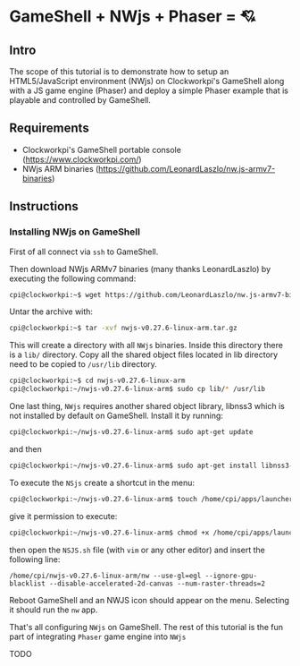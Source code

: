 # GameShell + NWjs + Phaser = :cupid:

## Intro

The scope of this tutorial is to demonstrate how to setup an HTML5/JavaScript environment (NWjs) on Clockworkpi's GameShell along with a JS game engine (Phaser) and deploy a simple Phaser example that is playable and controlled by GameShell.

## Requirements
* Clockworkpi's GameShell portable console (https://www.clockworkpi.com/)
* NWjs ARM binaries (https://github.com/LeonardLaszlo/nw.js-armv7-binaries)

## Instructions

### Installing NWjs on GameShell

First of all connect via `ssh` to GameShell. 

Then download NWjs ARMv7 binaries (many thanks LeonardLaszlo) by executing the following command: 

```bash
cpi@clockworkpi:~$ wget https://github.com/LeonardLaszlo/nw.js-armv7-binaries/releases/download/v0.27.6/nwjs-v0.27.6-linux-arm.tar.gz
```

Untar the archive with:

```bash
cpi@clockworkpi:~$ tar -xvf nwjs-v0.27.6-linux-arm.tar.gz
```

This will create a directory with all `NWjs` binaries. Inside this directory there is a `lib/` directory. Copy all the shared object files located in lib directory need to be copied to `/usr/lib` directory.


```bash
cpi@clockworkpi:~$ cd nwjs-v0.27.6-linux-arm
cpi@clockworkpi:~/nwjs-v0.27.6-linux-arm$ sudo cp lib/* /usr/lib
```

One last thing, `NWjs` requires another shared object library, libnss3 which is not installed by default on GameShell. Install it by running:

```bash
cpi@clockworkpi:~/nwjs-v0.27.6-linux-arm$ sudo apt-get update
```
and then

```bash
cpi@clockworkpi:~/nwjs-v0.27.6-linux-arm$ sudo apt-get install libnss3-dev
```

To execute the `NSjs` create a shortcut in the menu:

```bash
cpi@clockworkpi:~/nwjs-v0.27.6-linux-arm$ touch /home/cpi/apps/launcher/Menu/GameShell/NSJS.sh
```

give it permission to execute:

```bash
cpi@clockworkpi:~/nwjs-v0.27.6-linux-arm$ chmod +x /home/cpi/apps/launcher/Menu/GameShell/NSJS.sh
```

then open the `NSJS.sh` file (with `vim` or any other editor) and insert the following line:
```
/home/cpi/nwjs-v0.27.6-linux-arm/nw --use-gl=egl --ignore-gpu-blacklist --disable-accelerated-2d-canvas --num-raster-threads=2
```

Reboot GameShell and an NWJS icon should appear on the menu. Selecting it should run the `nw` app.

That's all configuring `NWjs` on GameShell. The rest of this tutorial is the fun part of integrating `Phaser` game engine into `NWjs`

TODO